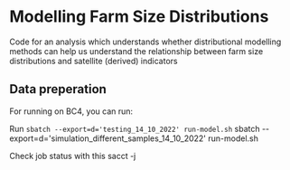 # Modelling Farm Size Distributions

Code for an analysis which understands whether distributional
modelling methods can help us understand the relationship
between farm size distributions and satellite (derived) 
indicators

## Data preperation



For running on BC4, you can run:

Run `sbatch --export=d='testing_14_10_2022' run-model.sh`
sbatch --export=d='simulation_different_samples_14_10_2022' run-model.sh

Check job status with this sacct -j <jobid>

